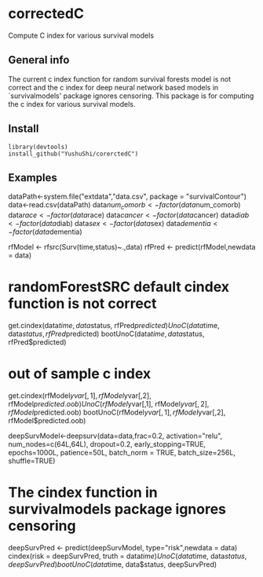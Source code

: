 # correctedC
 Compute C index for various survival models
 
## General info
 The current c index function for random survival forests model is not correct and the c index for deep neural network based models in `survivalmodels' package ignores censoring. This package is for computing the c index for various survival models.

## Install

```
library(devtools)
install_github("YushuShi/corerctedC")
```

## Examples

dataPath<-system.file("extdata","data.csv",
                      package = "survivalContour")
data<-read.csv(dataPath)
data$num_comorb<-factor(data$num_comorb)
data$race<-factor(data$race)
data$cancer<-factor(data$cancer)
data$diab<-factor(data$diab)
data$sex<-factor(data$sex)
data$dementia<-factor(data$dementia)

rfModel <- rfsrc(Surv(time,status)~.,data)
rfPred <- predict(rfModel,newdata = data)
# randomForestSRC default cindex function is not correct
get.cindex(data$time, data$status, rfPred$predicted)
UnoC(data$time, data$status,  rfPred$predicted)
bootUnoC(data$time, data$status, rfPred$predicted)
# out of sample c index
get.cindex(rfModel$yvar[,1], rfModel$yvar[,2], rfModel$predicted.oob) 
UnoC(rfModel$yvar[,1], rfModel$yvar[,2], rfModel$predicted.oob) 
bootUnoC(rfModel$yvar[,1], rfModel$yvar[,2], rfModel$predicted.oob) 

deepSurvModel<-deepsurv(data=data,frac=0.2,
                     activation="relu",
                     num_nodes=c(64L,64L),
                     dropout=0.2,
                     early_stopping=TRUE,
                     epochs=1000L,
                     patience=50L,
                     batch_norm = TRUE,
                     batch_size=256L,
                     shuffle=TRUE)
# The cindex function in survivalmodels package ignores censoring
deepSurvPred <- predict(deepSurvModel, type="risk",newdata = data)
cindex(risk = deepSurvPred, truth = data$time)
UnoC(data$time, data$status, deepSurvPred)
bootUnoC(data$time, data$status, deepSurvPred)